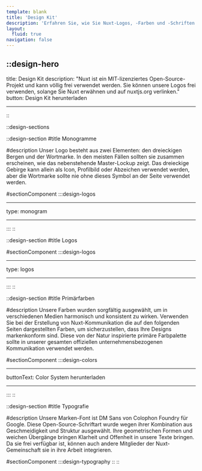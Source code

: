 ```yaml
---
template: blank
title: 'Design Kit'
description: 'Erfahren Sie, wie Sie Nuxt-Logos, -Farben und -Schriften verwenden können, und laden Sie das Design-Kit herunter.'
layout:
  fluid: true
navigation: false
---
```


## ::design-hero

title: Design Kit
description: "Nuxt ist ein MIT-lizenziertes Open-Source-Projekt und kann völlig frei verwendet werden.
Sie können unsere Logos frei verwenden, solange Sie Nuxt erwähnen und auf nuxtjs.org verlinken."
button: Design Kit herunterladen

---

::

::design-sections

::design-section
#title
Monogramme

#description
Unser Logo besteht aus zwei Elementen: den dreieckigen Bergen und der Wortmarke. In den meisten Fällen sollten sie zusammen erscheinen, wie das nebenstehende Master-Lockup zeigt. Das dreieckige Gebirge kann allein als Icon, Profilbild oder Abzeichen verwendet werden, aber die Wortmarke sollte nie ohne dieses Symbol an der Seite verwendet werden.

#sectionComponent
:::design-logos

---

type: monogram

---

:::
::

::design-section
#title
Logos

#sectionComponent
:::design-logos

---

type: logos

---

:::
::

::design-section
#title
Primärfarben

#description
Unsere Farben wurden sorgfältig ausgewählt, um in verschiedenen Medien harmonisch und konsistent zu wirken. Verwenden Sie bei der Erstellung von Nuxt-Kommunikation die auf den folgenden Seiten dargestellten Farben, um sicherzustellen, dass Ihre Designs markenkonform sind. Diese von der Natur inspirierte primäre Farbpalette sollte in unserer gesamten offiziellen unternehmensbezogenen Kommunikation verwendet werden.

#sectionComponent
:::design-colors

---

buttonText: Color System herunterladen

---

:::
::

::design-section
#title
Typografie

#description
Unsere Marken-Font ist DM Sans von Colophon Foundry für Google. Diese Open-Source-Schriftart wurde wegen ihrer
Kombination aus Geschmeidigkeit und Struktur ausgewählt. Ihre geometrischen Formen und weichen Übergänge bringen Klarheit und Offenheit
in unsere Texte bringen. Da sie frei verfügbar ist, können auch andere Mitglieder der Nuxt-Gemeinschaft sie in ihre Arbeit integrieren.

#sectionComponent
:::design-typography
::
::
